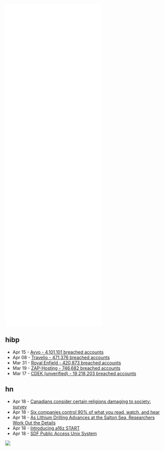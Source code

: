 ![Metrics](https://raw.githubusercontent.com/phixion/phixion/master/metrics.svg)

## hibp

<!--
for https://github.com/phixion/phixion/blob/main/.github/workflows/feeds.yml
-->
<!--START_SECTION:haveibeenpwnd-->
- Apr 15 - [Avvo - 4,101,101 breached accounts](https://haveibeenpwned.com/PwnedWebsites#Avvo)
- Apr 08 - [Travelio - 471,376 breached accounts](https://haveibeenpwned.com/PwnedWebsites#Travelio)
- Mar 31 - [Royal Enfield - 420,873 breached accounts](https://haveibeenpwned.com/PwnedWebsites#RoyalEnfield)
- Mar 19 - [ZAP-Hosting - 746,682 breached accounts](https://haveibeenpwned.com/PwnedWebsites#ZAPHosting)
- Mar 17 - [CDEK (unverified) - 19,218,203 breached accounts](https://haveibeenpwned.com/PwnedWebsites#CDEK)
<!--END_SECTION:haveibeenpwnd-->

## hn

<!--
for https://github.com/phixion/phixion/blob/main/.github/workflows/feeds.yml
-->
<!--START_SECTION:hn-->
- Apr 18 - [Canadians consider certain religions damaging to society: survey](https://globalnews.ca/news/8759564/canada-religion-society-perceptions/)
- Apr 18 - [Six companies control 90% of what you read, watch, and hear](https://rebeccastrong.substack.com/p/big-media-big-conflicts-of-interest)
- Apr 18 - [As Lithium Drilling Advances at the Salton Sea, Researchers Work Out the Details](https://www.kcet.org/news-community/as-lithium-drilling-advances-at-the-salton-sea-researchers-work-out-the-details)
- Apr 18 - [Introducing a16z START](https://a16z.com/2022/04/18/introducing-a6z-start/)
- Apr 18 - [SDF Public Access Unix System](https://sdf.org)
<!--END_SECTION:hn-->

<!--
for https://yhype.me
-->
![](https://hit.yhype.me/github/profile?user_id=13013670)
